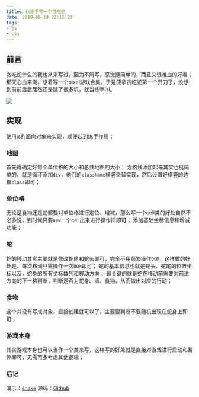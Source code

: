 ```yaml
---
title: js练手写一个贪吃蛇
date: 2019-08-14 22:15:23
tags:
- js
- css
---
```

## 前言
贪吃蛇什么的我也从来写过，因为不屑写，感觉挺简单的，而且又很难血的好看；那天心血来潮，想着写一个pixel游戏合集，于是便拿贪吃蛇第一个开刀了，没想到前前后后居然还是跳了很多坑，就当练手jsl。

![](snake.png)

<!-- more -->

## 实现
使用js的面向对象来实现，顺便起到练手作用；

### 地图
首先得确定好每个单位格的大小和总共地图的大小；
方格线添加起来其实也挺简单的，就是循环添加`div`，他们的`className`横竖交替实现，然后设置好横竖的边框`class`即可；

### 单位格
无论是食物还是蛇都要对单位格进行定位、增减，那么写一个cell类的好处自然不必多说，到时候只要`new`一个cell出来进行操作间即可；
添加基础坐标信息和增减功能；

### 蛇
蛇的移动其实主要就是修改蛇尾和蛇头即可，完全不用频繁操作`DOM`，这样做的好处是，每次移动只需操作一次`DOM`即可；
蛇的基本信息也就是蛇头、蛇尾的位置坐标以及，蛇身的所有坐标数列和移动方向；
最关键的就是蛇在移动前需要对前进方向的下一格判断，判断是否为蛇身、墙、食物，从而做出对应的行动；

### 食物
这个并没有写成对象，直接创建就可以了，主要要判断不要随机出现在蛇身上即可；

### 游戏本身
其实游戏本身也可以当作一个类来写，这样写的好处就是直接对游戏进行启动和暂停即可，无需再多考虑其他逻辑；

### 后记
演示：[snake](https://xiannvjiadexiaogouzi.github.io/demo/%E8%B4%AA%E5%90%83%E8%9B%87/snake.html)
源码：[Github](https://github.com/xiannvjiadexiaogouzi/demo/blob/master/%E8%B4%AA%E5%90%83%E8%9B%87/snake.html)